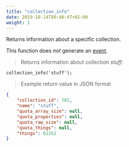 ```yaml
---
title: "collection_info"
date: 2019-10-14T09:48:47+02:00
weight: 1
---
```


Returns information about a specific collection.

This function does *not* generate an [event](../../events).

> Returns information about collection *stuff*:

```
collection_info('stuff');
```

> Example return value in JSON format

```json
{
    "collection_id": 782,
    "name": "stuff",
    "quota_array_size": null,
    "quota_properties": null,
    "quota_raw_size": null,
    "quota_things": null,
    "things": 61352
}
```